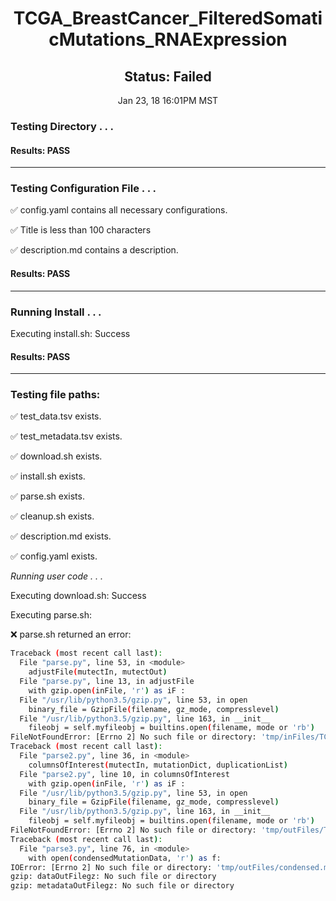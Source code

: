 <h1><center>TCGA_BreastCancer_FilteredSomaticMutations_RNAExpression</center></h1>
<h2><center> Status: Failed </center></h2>
<center>Jan 23, 18 16:01PM MST</center>


### Testing Directory . . .

#### Results: PASS
---
### Testing Configuration File . . .

&#9989;	config.yaml contains all necessary configurations.

&#9989;	Title is less than 100 characters

&#9989;	description.md contains a description.

#### Results: PASS
---
### Running Install . . .

Executing install.sh: Success

#### Results: PASS
---

### Testing file paths:

&#9989;	test_data.tsv exists.

&#9989;	test_metadata.tsv exists.

&#9989;	download.sh exists.

&#9989;	install.sh exists.

&#9989;	parse.sh exists.

&#9989;	cleanup.sh exists.

&#9989;	description.md exists.

&#9989;	config.yaml exists.

*Running user code . . .*

Executing download.sh: Success

Executing parse.sh: 

&#10060;	parse.sh returned an error:
~~~bash
Traceback (most recent call last):
  File "parse.py", line 53, in <module>
    adjustFile(mutectIn, mutectOut)
  File "parse.py", line 13, in adjustFile
    with gzip.open(inFile, 'r') as iF :
  File "/usr/lib/python3.5/gzip.py", line 53, in open
    binary_file = GzipFile(filename, gz_mode, compresslevel)
  File "/usr/lib/python3.5/gzip.py", line 163, in __init__
    fileobj = self.myfileobj = builtins.open(filename, mode or 'rb')
FileNotFoundError: [Errno 2] No such file or directory: 'tmp/inFiles/TCGA.BRCA.mutect.c6a029e5-0ea3-410d-9e67-360bdfee2914.DR-7.0.somatic.maf.gz'
Traceback (most recent call last):
  File "parse2.py", line 36, in <module>
    columnsOfInterest(mutectIn, mutationDict, duplicationList)
  File "parse2.py", line 10, in columnsOfInterest
    with gzip.open(inFile, 'r') as iF :
  File "/usr/lib/python3.5/gzip.py", line 53, in open
    binary_file = GzipFile(filename, gz_mode, compresslevel)
  File "/usr/lib/python3.5/gzip.py", line 163, in __init__
    fileobj = self.myfileobj = builtins.open(filename, mode or 'rb')
FileNotFoundError: [Errno 2] No such file or directory: 'tmp/outFiles/TCGA.BRCA.mutect.c6a029e5-0ea3-410d-9e67-360bdfee2914.DR-7.0.somatic_adjusted.maf.gz'
Traceback (most recent call last):
  File "parse3.py", line 76, in <module>
    with open(condensedMutationData, 'r') as f:
IOError: [Errno 2] No such file or directory: 'tmp/outFiles/condensed.maf'
gzip: dataOutFilegz: No such file or directory
gzip: metadataOutFilegz: No such file or directory
~~~

